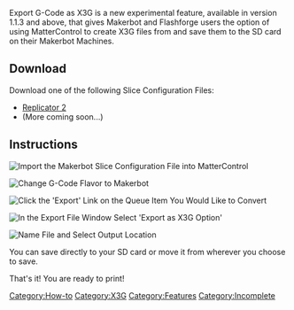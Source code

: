 Export G-Code as X3G is a new experimental feature, available in version
1.1.3 and above, that gives Makerbot and Flashforge users the option of
using MatterControl to create X3G files from and save them to the SD
card on their Makerbot Machines.

## Download

Download one of the following Slice Configuration
    Files:

  - [Replicator 2](https://www.matterhackers.com/downloads/AMIfv94uvdE2tqqrDJFyUvsW1cGrK7ikhbU6lNJ94rHnItgPWOnqtuVnAOxP-IlMKhtrfr3ZKS32cC83MlWNSyTA_bA1zemPJBa3dfEHHBVBfB9fTEKtiGohdARK94N7-B2i-MdadKzJQQODMILWZkCG_8m5heZE9AiBp6DfAxRe88500DyDwt4)
  - (More coming soon...)

## Instructions

![Import the Makerbot Slice Configuration File into
MatterControl](http://wiki.mattercontrol.com/images/4/49/X3gexport1.png
"Import the Makerbot Slice Configuration File into MatterControl")

![Change G-Code Flavor to Makerbot](http://wiki.mattercontrol.com/images/e/e5/X3gexport2.png
"Change G-Code Flavor to Makerbot")

![Click the 'Export' Link on the Queue Item You Would Like to
Convert](http://wiki.mattercontrol.com/images/e/e1/X3gexport3.png
"Click the 'Export' Link on the Queue Item You Would Like to Convert")

![In the Export File Window Select 'Export as X3G
Option'](http://wiki.mattercontrol.com/images/d/d9/X3gexport4.png
"In the Export File Window Select 'Export as X3G Option'")

![Name File and Select Output Location](http://wiki.mattercontrol.com/images/e/ef/X3gexport5.png
"Name File and Select Output Location")

You can save directly to your SD card or move it from wherever you
choose to save.

That's it\! You are ready to print\!

[Category:How-to](Category:How-to "wikilink")
[Category:X3G](Category:X3G "wikilink")
[Category:Features](Category:Features "wikilink")
[Category:Incomplete](Category:Incomplete "wikilink")
